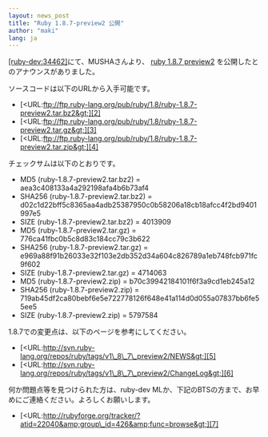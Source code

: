 ```yaml
---
layout: news_post
title: "Ruby 1.8.7-preview2 公開"
author: "maki"
lang: ja
---
```


[\[ruby-dev:34462\]][1]にて、MUSHAさんより、 [ruby 1.8.7 preview2][2]
を公開したとのアナウンスがありました。

ソースコードは以下のURLから入手可能です。

* [&lt;URL:ftp://ftp.ruby-lang.org/pub/ruby/1.8/ruby-1.8.7-preview2.tar.bz2&gt;][2]
* [&lt;URL:ftp://ftp.ruby-lang.org/pub/ruby/1.8/ruby-1.8.7-preview2.tar.gz&gt;][3]
* [&lt;URL:ftp://ftp.ruby-lang.org/pub/ruby/1.8/ruby-1.8.7-preview2.tar.zip&gt;][4]

チェックサムは以下のとおりです。

* MD5 (ruby-1.8.7-preview2.tar.bz2) = aea3c408133a4a292198afa4b6b73af4
* SHA256 (ruby-1.8.7-preview2.tar.bz2) =
  d02c1d22bff5c8365aa4adb25387950c0b58206a18cb18afcc4f2bd9401997e5
* SIZE (ruby-1.8.7-preview2.tar.bz2) = 4013909
* MD5 (ruby-1.8.7-preview2.tar.gz) = 776ca41fbc0b5c8d83c184cc79c3b622
* SHA256 (ruby-1.8.7-preview2.tar.gz) =
  e969a88f91b26033e32f103e2db352d34a604c826789a1eb748fcb971fc9f602
* SIZE (ruby-1.8.7-preview2.tar.gz) = 4714063
* MD5 (ruby-1.8.7-preview2.zip) = b70c39942184101f6f3a9cd1eb245a12
* SHA256 (ruby-1.8.7-preview2.zip) =
  719ab45df2ca80bebf6e5e722778126f648e41a114d0d055a07837bb6fe55ee5
* SIZE (ruby-1.8.7-preview2.zip) = 5797584

1\.8.7での変更点は、以下のページを参考にしてください。

* [&lt;URL:http://svn.ruby-lang.org/repos/ruby/tags/v1\_8\_7\_preview2/NEWS&gt;][5]
* [&lt;URL:http://svn.ruby-lang.org/repos/ruby/tags/v1\_8\_7\_preview2/ChangeLog&gt;][6]

何か問題点等を見つけられた方は、ruby-dev MLか、下記のBTSの方まで、お早めにご連絡ください。よろしくお願いします。

* [&lt;URL:http://rubyforge.org/tracker/?atid=22040&amp;group\_id=426&amp;func=browse&gt;][7]



[1]: http://blade.nagaokaut.ac.jp/cgi-bin/scat.rb/ruby/ruby-dev/34462
[2]: ftp://ftp.ruby-lang.org/pub/ruby/1.8/ruby-1.8.7-preview2.tar.bz2
[3]: ftp://ftp.ruby-lang.org/pub/ruby/1.8/ruby-1.8.7-preview2.tar.gz
[4]: ftp://ftp.ruby-lang.org/pub/ruby/1.8/ruby-1.8.7-preview2.tar.zip
[5]: http://svn.ruby-lang.org/repos/ruby/tags/v1_8_7_preview2/NEWS
[6]: http://svn.ruby-lang.org/repos/ruby/tags/v1_8_7_preview2/ChangeLog
[7]: http://rubyforge.org/tracker/?atid=22040&amp;group_id=426&amp;func=browse

